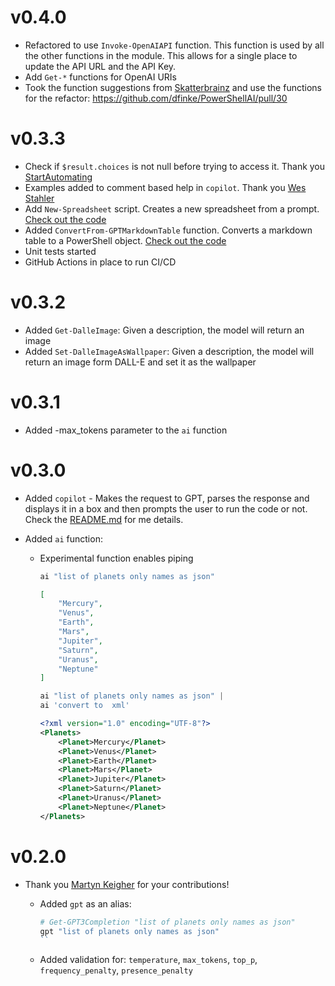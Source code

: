 # v0.4.0
- Refactored to use `Invoke-OpenAIAPI` function. This function is used by all the other functions in the module. This allows for a single place to update the API URL and the API Key. 
- Add `Get-*` functions for OpenAI URIs
- Took the function suggestions from [Skatterbrainz](https://github.com/Skatterbrainz) and use the functions for the refactor: https://github.com/dfinke/PowerShellAI/pull/30

# v0.3.3
- Check if `$result.choices` is not null before trying to access it. Thank you [StartAutomating](https://github.com/StartAutomating)
- Examples added to comment based help in `copilot`. Thank you [Wes Stahler](https://github.com/stahler)
- Add `New-Spreadsheet` script. Creates a new spreadsheet from a prompt. [Check out the code](Examples/Excel/New-Spreadsheet.ps1)
- Added `ConvertFrom-GPTMarkdownTable` function. Converts a markdown table to a PowerShell object. [Check out the code](Public/ConvertFrom-GPTMarkdownTable.ps1)
- Unit tests started
- GitHub Actions in place to run CI/CD

# v0.3.2
- Added `Get-DalleImage`: Given a description, the model will return an image
- Added `Set-DalleImageAsWallpaper`: Given a description, the model will return an image form DALL-E and set it as the wallpaper

# v0.3.1
- Added -max_tokens parameter to the `ai` function

# v0.3.0
- Added `copilot` - Makes the request to GPT, parses the response and displays it in a box and then prompts the user to run the code or not. Check the [README.md](README.md) for me details.

- Added `ai` function:
    - Experimental function enables piping

        ```powershell
        ai "list of planets only names as json"
        ```
    
        ```json
        [
            "Mercury",
            "Venus",
            "Earth",
            "Mars",
            "Jupiter",
            "Saturn",
            "Uranus",
            "Neptune"
        ]
        ```
    
        ```powershell
        ai "list of planets only names as json" |
        ai 'convert to  xml'
        ```

        ```xml
        <?xml version="1.0" encoding="UTF-8"?>
        <Planets>
            <Planet>Mercury</Planet>
            <Planet>Venus</Planet>
            <Planet>Earth</Planet>
            <Planet>Mars</Planet>
            <Planet>Jupiter</Planet>
            <Planet>Saturn</Planet>
            <Planet>Uranus</Planet>
            <Planet>Neptune</Planet>
        </Planets>
        ```        
        
# v0.2.0

- Thank you [Martyn Keigher](https://github.com/MartynKeigher) for your contributions!
    - Added `gpt` as an alias:
    
        ```powershell
        # Get-GPT3Completion "list of planets only names as json"
        gpt "list of planets only names as json"
        ``

    - Added validation for: `temperature`, `max_tokens`, `top_p`, `frequency_penalty`, `presence_penalty`
